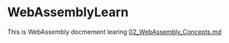 # WebAssemblyLearn
This is WebAssembly docmement learing
[02_WebAssembly_Concepts.md](https://github.com/dtydch126/WebAssemblyLearn/files/11720630/02_WebAssembly_Concepts.md)
